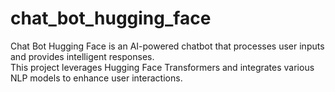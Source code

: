 # chat_bot_hugging_face
Chat Bot Hugging Face is an AI-powered chatbot that processes user inputs and provides intelligent responses. 
<br>
This project leverages Hugging Face Transformers and integrates various NLP models to enhance user interactions.


